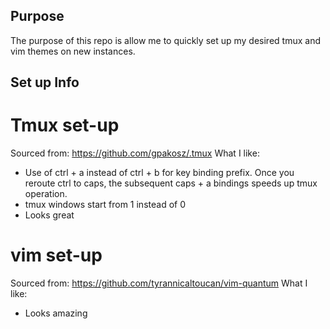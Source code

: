 ## Purpose
The purpose of this repo is allow me to quickly set up my desired tmux and vim themes on new instances.

## Set up Info
# Tmux set-up
Sourced from: https://github.com/gpakosz/.tmux
What I like:
 - Use of ctrl + a instead of ctrl + b for key binding prefix. Once you reroute ctrl to caps, the subsequent caps + a bindings speeds up tmux operation.
 - tmux windows start from 1 instead of 0
 - Looks great

# vim set-up
Sourced from: https://github.com/tyrannicaltoucan/vim-quantum
What I like:
 - Looks amazing